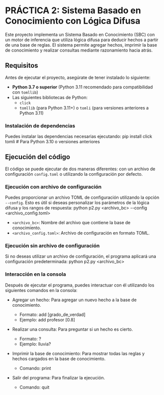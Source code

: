 # PRÁCTICA 2: Sistema Basado en Conocimiento con Lógica Difusa

Este proyecto implementa un Sistema Basado en Conocimiento (SBC) con un motor de inferencia que utiliza lógica difusa para deducir hechos a partir de una base de reglas. El sistema permite agregar hechos, imprimir la base de conocimiento y realizar consultas mediante razonamiento hacia atrás.

## Requisitos

Antes de ejecutar el proyecto, asegúrate de tener instalado lo siguiente:

- **Python 3.7 o superior** (Python 3.11 recomendado para compatibilidad con `tomllib`)
- Las siguientes bibliotecas de Python:
  - `click`
  - `tomllib` (para Python 3.11+) o `tomli` (para versiones anteriores a Python 3.11)

### Instalación de dependencias

Puedes instalar las dependencias necesarias ejecutando:
pip install click tomli  # Para Python 3.10 o versiones anteriores

## Ejecución del código

El código se puede ejecutar de dos maneras diferentes: con un archivo de configuración `config.toml` o utilizando la configuración por defecto.

### Ejecución con archivo de configuración

Puedes proporcionar un archivo TOML de configuración utilizando la opción `--config`. Esto es útil si deseas personalizar los parámetros de la lógica difusa y los rangos de respuesta:
python p2.py <archivo_bc> --config <archivo_config.toml>
  - `<archivo_bc>`: Nombre del archivo que contiene la base de conocimiento.
  - `<archivo_config.toml>`: Archivo de configuración en formato TOML.

### Ejecución sin archivo de configuración

Si no deseas utilizar un archivo de configuración, el programa aplicará una configuración predeterminada:
python p2.py <archivo_bc>

### Interacción en la consola

Después de ejecutar el programa, puedes interactuar con él utilizando los siguientes comandos en la consola:

  - Agregar un hecho: Para agregar un nuevo hecho a la base de conocimiento. 
    - Formato: add <hecho> [grado_de_verdad]
    - Ejemplo: add profesor [0.8]

  - Realizar una consulta: Para preguntar si un hecho es cierto.
    - Formato: <hecho>?
    - Ejemplo: lluvia?

  - Imprimir la base de conocimiento: Para mostrar todas las reglas y hechos cargados en la base de conocimiento.
    - Comando: print
      
  - Salir del programa: Para finalizar la ejecución.
    - Comando: quit
